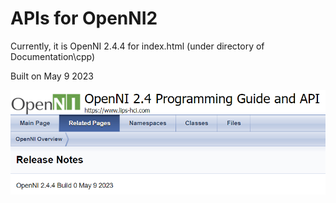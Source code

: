 # APIs for OpenNI2

Currently, it is OpenNI 2.4.4 for index.html (under directory of Documentation\cpp)

Built on May 9 2023

![](<../.gitbook/assets/global_camera/image (8).png>)

